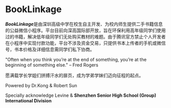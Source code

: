 # BookLinkage
***BookLinkage***是由深圳高级中学在校生自主开发、为校内师生提供二手书籍信息的公益微信小程序。平台目前向深高国际部开放，旨在环保利用高年级同学们使用过的书籍，解决低年级同学们无处购买教材的难题。由于腾讯官方禁止个人开发者在小程序中实现付款功能，平台不涉及资金交易，只提供书本上传者的手机或微信号，书本价格及详细信息需同学们私下协商。

"Often when you think you’re at the end of something, you’re at the beginning of something else."
– Fred Rogers

愿满载学长学姐们拼搏汗水的扉页，成为学弟学妹们迈向征程的起点。

Powered by Dr.Kong & Robert Sun

Specially acknowledge Levine & **Shenzhen Senior High School (Group) International Division**
